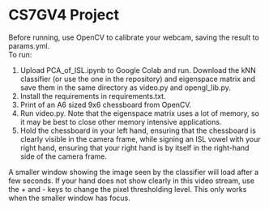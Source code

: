 # CS7GV4 Project

Before running, use OpenCV to calibrate your webcam, saving the result to params.yml.  
To run:
1. Upload PCA\_of\_ISL.ipynb to Google Colab and run. Download the kNN classifier (or use the one in the repository) and eigenspace matrix and save them in the same directory as video.py and opengl_lib.py.
2. Install the requirements in requirements.txt.
3. Print of an A6 sized 9x6 chessboard from OpenCV.
4. Run video.py. Note that the eigenspace matrix uses a lot of memory, so it may be best to close other memory intensive applications.
5. Hold the chessboard in your left hand, ensuring that the chessboard is clearly visible in the camera frame, while signing an ISL vowel with your right hand, ensuring that your right hand is by itself in the right-hand side of the camera frame.

A smaller window showing the image seen by the classifier will load after a few seconds. If your hand does not show clearly in this video stream, use the + and - keys to change the pixel thresholding level. This only works when the smaller window has focus.
